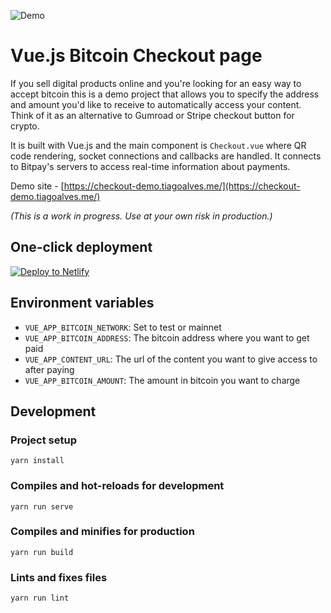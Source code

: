 ![Demo](https://user-images.githubusercontent.com/407470/47375163-8dd2ec00-d6e7-11e8-99ab-0b1381f404c6.gif)

# Vue.js Bitcoin Checkout page

If you sell digital products online and you're looking for an easy way to accept bitcoin this is a demo project that allows you to specify the address and amount you'd like to receive to automatically access your content. Think of it as an alternative to Gumroad or Stripe checkout button for crypto.

It is built with Vue.js and the main component is `Checkout.vue` where QR code rendering, socket connections and callbacks are handled.
It connects to Bitpay's servers to access real-time information about payments.

Demo site - [https://checkout-demo.tiagoalves.me/](https://checkout-demo.tiagoalves.me/)

*(This is a work in progress. Use at your own risk in production.)*

## One-click deployment

<!-- Markdown snippet -->
[![Deploy to Netlify](https://www.netlify.com/img/deploy/button.svg)](https://app.netlify.com/start/deploy?repository=https://github.com/alvesjtiago/vue-bitcoin-checkout)

## Environment variables

* `VUE_APP_BITCOIN_NETWORK`: Set to test or mainnet
* `VUE_APP_BITCOIN_ADDRESS`: The bitcoin address where you want to get paid
* `VUE_APP_CONTENT_URL`: The url of the content you want to give access to after paying
* `VUE_APP_BITCOIN_AMOUNT`: The amount in bitcoin you want to charge

## Development

### Project setup
```
yarn install
```

### Compiles and hot-reloads for development
```
yarn run serve
```

### Compiles and minifies for production
```
yarn run build
```

### Lints and fixes files
```
yarn run lint
```
